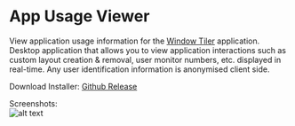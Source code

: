 # App Usage Viewer

View application usage information for the [Window Tiler](https://github.com/sazr/WindowTiler "Window Tiler") application. Desktop application that allows you to view application interactions such as custom layout creation & removal, user monitor numbers, etc. displayed in real-time. Any user identification information is anonymised client side.

Download Installer: [Github Release](https://github.com/sazr/AppUsageViewer/releases/download/1.0/AppUsageViewerInstaller.exe "Github Release")

Screenshots:   
![alt text](https://raw.githubusercontent.com/sazr/AppUsageViewer/master/Markdown_Images/1.png "Eg 1")   



